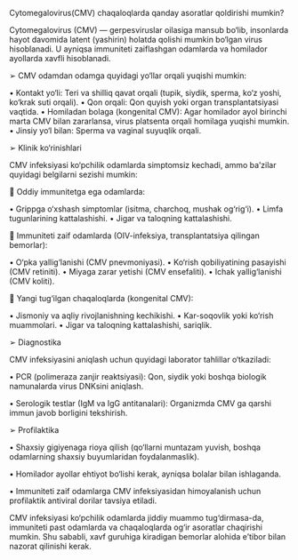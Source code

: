 Cytomegalovirus(CMV) chaqaloqlarda qanday asoratlar qoldirishi mumkin?

Cytomegalovirus (CMV) — gerpesviruslar oilasiga mansub bo‘lib, insonlarda hayot davomida latent (yashirin) holatda qolishi mumkin bo‘lgan virus hisoblanadi. U ayniqsa immuniteti zaiflashgan odamlarda va homilador ayollarda xavfli hisoblanadi.

➢ CMV odamdan odamga quyidagi yo‘llar orqali yuqishi mumkin:

• Kontakt yo‘li: Teri va shilliq qavat orqali (tupik, siydik, sperma, ko‘z yoshi, ko‘krak suti orqali).
• Qon orqali: Qon quyish yoki organ transplantatsiyasi vaqtida.
• Homiladan bolaga (kongenital CMV): Agar homilador ayol birinchi marta CMV bilan zararlansa, virus platsenta orqali homilaga yuqishi mumkin.
• Jinsiy yo‘l bilan: Sperma va vaginal suyuqlik orqali.

➢ Klinik ko‘rinishlari

CMV infeksiyasi ko‘pchilik odamlarda simptomsiz kechadi, ammo baʼzilar quyidagi belgilarni sezishi mumkin:

🔺 Oddiy immunitetga ega odamlarda: 

• Grippga o‘xshash simptomlar (isitma, charchoq, mushak og‘rig‘i).
• Limfa tugunlarining kattalashishi.
• Jigar va taloqning kattalashishi.

🔺 Immuniteti zaif odamlarda (OIV-infeksiya, transplantatsiya qilingan bemorlar):

• O‘pka yallig‘lanishi (CMV pnevmoniyasi).
• Ko‘rish qobiliyatining pasayishi (CMV retiniti).
• Miyaga zarar yetishi (CMV ensefaliti).
• Ichak yallig‘lanishi (CMV koliti).

🔺 Yangi tug‘ilgan chaqaloqlarda (kongenital CMV):

• Jismoniy va aqliy rivojlanishning kechikishi.
• Kar-soqovlik yoki ko‘rish muammolari.
• Jigar va taloqning kattalashishi, sariqlik.

➢ Diagnostika

CMV infeksiyasini aniqlash uchun quyidagi laborator tahlillar o‘tkaziladi:

• PCR (polimeraza zanjir reaktsiyasi): Qon, siydik yoki boshqa biologik namunalarda virus DNKsini aniqlash.

• Serologik testlar (IgM va IgG antitanalari): Organizmda CMV ga qarshi immun javob borligini tekshirish.

➢ Profilaktika 

• Shaxsiy gigiyenaga rioya qilish (qo‘llarni muntazam yuvish, boshqa odamlarning shaxsiy buyumlaridan foydalanmaslik).

• Homilador ayollar ehtiyot bo‘lishi kerak, ayniqsa bolalar bilan ishlaganda.

• Immuniteti zaif odamlarga CMV infeksiyasidan himoyalanish uchun profilaktik antiviral dorilar tavsiya etiladi.

CMV infeksiyasi ko‘pchilik odamlarda jiddiy muammo tug‘dirmasa-da, immuniteti past odamlarda va chaqaloqlarda og‘ir asoratlar chaqirishi mumkin. Shu sababli, xavf guruhiga kiradigan bemorlar alohida eʼtibor bilan nazorat qilinishi kerak.